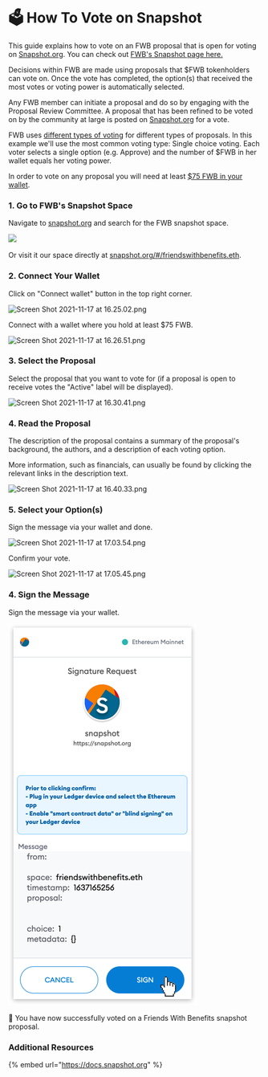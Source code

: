 # 🗳 How To Vote on Snapshot

This guide explains how to vote on an FWB proposal that is open for voting on [Snapshot.org](http://snapshot.org). You can check out [FWB's Snapshot page here.](https://snapshot.org/#/friendswithbenefits.eth)

Decisions within FWB are made using proposals that $FWB tokenholders can vote on. Once the vote has completed, the option(s) that received the most votes or voting power is automatically selected.

Any FWB member can initiate a proposal and do so by engaging with the Proposal Review Committee. A proposal that has been refined to be voted on by the community at large is posted on [Snapshot.org](http://snapshot.org) for a vote.

FWB uses [different types of voting](https://docs.snapshot.org/proposals/voting-types) for different types of proposals. In this example we'll use the most common voting type: Single choice voting. Each voter selects a single option (e.g. Approve) and the number of $FWB in her wallet equals her voting power.

In order to vote on any proposal you will need at least [$75 FWB in your wallet](https://www.notion.so/How-To-Purchase-FWB-ff43a18ead2043a7813ef24894ee4edb).

### 1. Go to FWB's Snapshot Space

Navigate to [snapshot.org](http://snapshot.org) and search for the FWB snapshot space.

![](../../.gitbook/assets/Screen\_Shot\_2021-11-17\_at\_16.24.25.png)

Or visit it our space directly at [snapshot.org/#/friendswithbenefits.eth](https://snapshot.org/#/friendswithbenefits.eth/).

### 2. Connect Your Wallet

Click on "Connect wallet" button in the top right corner.

![Screen Shot 2021-11-17 at 16.25.02.png](../../.gitbook/assets/Screen\_Shot\_2021-11-17\_at\_16.25.02.png)

Connect with a wallet where you hold at least $75 FWB.

![Screen Shot 2021-11-17 at 16.26.51.png](../../.gitbook/assets/Screen\_Shot\_2021-11-17\_at\_16.26.51.png)

### 3. Select the Proposal

Select the proposal that you want to vote for (if a proposal is open to receive votes the "Active" label will be displayed).

![Screen Shot 2021-11-17 at 16.30.41.png](../../.gitbook/assets/Screen\_Shot\_2021-11-17\_at\_16.30.41.png)

### 4. Read the Proposal

The description of the proposal contains a summary of the proposal's background, the authors, and a description of each voting option.

More information, such as financials, can usually be found by clicking the relevant links in the description text.

![Screen Shot 2021-11-17 at 16.40.33.png](../../.gitbook/assets/Screen\_Shot\_2021-11-17\_at\_16.40.33.png)

### 5. Select your Option(s)

Sign the message via your wallet and done.

![Screen Shot 2021-11-17 at 17.03.54.png](../../.gitbook/assets/Screen\_Shot\_2021-11-17\_at\_17.03.54.png)

Confirm your vote.

![Screen Shot 2021-11-17 at 17.05.45.png](../../.gitbook/assets/Screen\_Shot\_2021-11-17\_at\_17.05.45.png)

### 4. Sign the Message

Sign the message via your wallet.

![signmsg.png](../../.gitbook/assets/signmsg.png)

🎉 You have now successfully voted on a Friends With Benefits snapshot proposal.

### Additional Resources

{% embed url="https://docs.snapshot.org" %}
